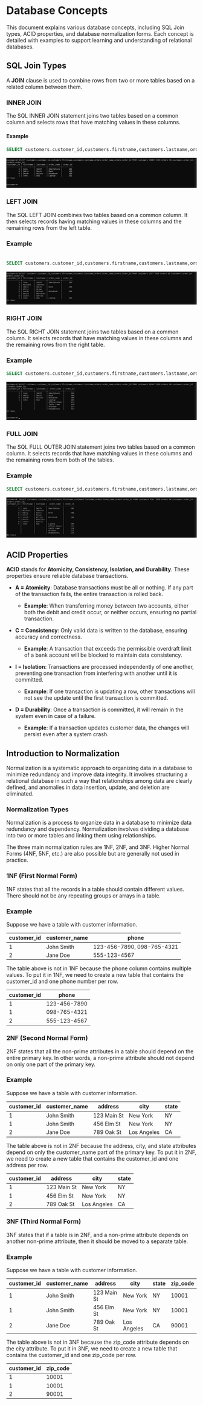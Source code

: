 # Database Concepts

This document explains various database concepts, including SQL Join types, ACID properties, and database normalization forms. Each concept is detailed with examples to support learning and understanding of relational databases.



## SQL Join Types

A **JOIN** clause is used to combine rows from two or more tables based on a related column between them.

### INNER JOIN
The SQL INNER JOIN statement joins two tables based on a common column and selects rows that have matching values in these columns.

#### Example
```sql
SELECT customers.customer_id,customers.firstname,customers.lastname,orders.order_name,orders.order_id FROM customers INNER JOIN orders ON customers.order_id= orders.order_id;
```

![innerjoin results](./images/Inner%20join.jpg)

### LEFT JOIN

The SQL LEFT JOIN combines two tables based on a common column. It then selects records having matching values in these columns and the remaining rows from the left table.

### Example
```sql

SELECT customers.customer_id,customers.firstname,customers.lastname,orders.order_name,orders.order_id FROM customers LEFT JOIN orders ON customers.order_id= orders.order_id;
```

![leftjoin results](./images/Left%20join.jpg)


### RIGHT JOIN
The SQL RIGHT JOIN statement joins two tables based on a common column. It selects records that have matching values in these columns and the remaining rows from the right table.

### Example

```sql
SELECT customers.customer_id,customers.firstname,customers.lastname,orders.order_name,orders.order_id FROM customers RIGHT JOIN orders ON customers.order_id = orders.order_id;
```
![Rightjoin results](./images/Right%20Join.jpg)

### FULL JOIN

The SQL FULL OUTER JOIN statement joins two tables based on a common column. It selects records that have matching values in these columns and the remaining rows from both of the tables.
### Example

```sql
SELECT customers.customer_id,customers.firstname,customers.lastname,orders.order_name,orders.order_id FROM customers FULL JOIN orders ON customers.order_id= orders.order_id;
```

![Fulljoin results](./images/Full%20join.jpg)


## ACID Properties

**ACID** stands for **Atomicity, Consistency, Isolation, and Durability**. These properties ensure reliable database transactions.

- **A = Atomicity**: Database transactions must be all or nothing. If any part of the transaction fails, the entire transaction is rolled back.
  - **Example**: When transferring money between two accounts, either both the debit and credit occur, or neither occurs, ensuring no partial transaction.

- **C = Consistency**: Only valid data is written to the database, ensuring accuracy and correctness.
  - **Example**: A transaction that exceeds the permissible overdraft limit of a bank account will be blocked to maintain data consistency.

- **I = Isolation**: Transactions are processed independently of one another, preventing one transaction from interfering with another until it is committed.
  - **Example**: If one transaction is updating a row, other transactions will not see the update until the first transaction is committed.

- **D = Durability**: Once a transaction is committed, it will remain in the system even in case of a failure.
  - **Example**: If a transaction updates customer data, the changes will persist even after a system crash.

## Introduction to Normalization

Normalization is a systematic approach to organizing data in a database to minimize redundancy and improve data integrity. It involves structuring a relational database in such a way that relationships among data are clearly defined, and anomalies in data insertion, update, and deletion are eliminated.


### Normalization Types

Normalization is a process to organize data in a database to minimize data redundancy and dependency. Normalization involves dividing a database into two or more tables and linking them using relationships.

The three main normalization rules are 1NF, 2NF, and 3NF. Higher Normal Forms (4NF, 5NF, etc.) are also possible but are generally not used in practice.

### 1NF (First Normal Form)

1NF states that all the records in a table should contain different values. There should not be any repeating groups or arrays in a table.

### Example

Suppose we have a table with customer information.

| customer_id | customer_name | phone |
| --- | --- | --- |
| 1 | John Smith | 123-456-7890, 098-765-4321 |
| 2 | Jane Doe | 555-123-4567 |


The table above is not in 1NF because the phone column contains multiple values. To put it in 1NF, we need to create a new table that contains the customer_id and one phone number per row.

| customer_id | phone |
| --- | --- |
| 1 | 123-456-7890 |
| 1 | 098-765-4321 |
| 2 | 555-123-4567 |

### 2NF (Second Normal Form)

2NF states that all the non-prime attributes in a table should depend on the entire primary key. In other words, a non-prime attribute should not depend on only one part of the primary key.

### Example

Suppose we have a table with customer information.

| customer_id | customer_name | address | city | state |
| --- | --- | --- | --- | --- |
| 1 | John Smith | 123 Main St | New York | NY |
| 1 | John Smith | 456 Elm St | New York | NY |
| 2 | Jane Doe | 789 Oak St | Los Angeles | CA |

The table above is not in 2NF because the address, city, and state attributes depend on only the customer_name part of the primary key. To put it in 2NF, we need to create a new table that contains the customer_id and one address per row.

| customer_id | address | city | state |
| --- | --- | --- | --- |
| 1 | 123 Main St | New York | NY |
| 1 | 456 Elm St | New York | NY |
| 2 | 789 Oak St | Los Angeles | CA |

### 3NF (Third Normal Form)

3NF states that if a table is in 2NF, and a non-prime attribute depends on another non-prime attribute, then it should be moved to a separate table.

### Example

Suppose we have a table with customer information.

| customer_id | customer_name | address | city | state | zip_code |
| --- | --- | --- | --- | --- | --- |
| 1 | John Smith | 123 Main St | New York | NY | 10001 |
| 1 | John Smith | 456 Elm St | New York | NY | 10001 |
| 2 | Jane Doe | 789 Oak St | Los Angeles | CA | 90001 |

The table above is not in 3NF because the zip_code attribute depends on the city attribute. To put it in 3NF, we need to create a new table that contains the customer_id and one zip_code per row.

| customer_id | zip_code |
| --- | --- |
| 1 | 10001 |
| 1 | 10001 |
| 2 | 90001 |


